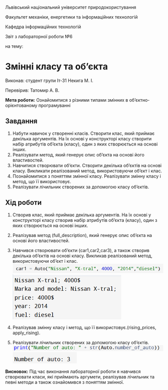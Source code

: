 Львівський національний університет природокористування 

Факультет механіки, енергетики та інформаційних технологій 

Кафедра інформаційних технологій 

Звіт з лабораторної роботи №6 

на тему: 
# Змінні класу та об’єкта 

Виконав: студент групи Іт-31 Некига М. І.

Перевірив: Татомир А. В. 

**Мета роботи:** Ознайомитися з різними типами змінних в об’єктно-орієнтованому програмуванні

## Завдання
1. Набути навичок у створенні класів. Створити клас, який приймає декілька аргументів. На їх основі у конструкторі класу створити набір атрибутів об’єкта (класу), 
один з яких створюється на основі інших.
3. Реалізувати метод, який генерує опис об’єкта на основі його властивостей.
4. Навчитися створювати об’єкти. Створити декілька об’єктів на основі класу. Викликати реалізований метод, використовуючи об’єкт і клас.
5. Познайомитися з поняттям змінної класу. Реалізувати змінну класу і метод, що її використовує.
6. Реалізувати лічильник створених за допомогою класу об’єктів.

## Хід роботи
1. Створив клас, який приймає декілька аргументів. На їх основі у конструкторі класу створив набір
атрибутів об’єкта (класу), один з яких створюється на основі інших.
2. Реалізував метод (full_description), який генерує опис об’єкта на основі його властивостей.

3. Навчився створювати об’єкти (car1,car2,car3), а також  cтворив декілька об’єктів на основі класу. Викликав реалізований метод, використовуючи об’єкт і клас.
![изображение](images/lab6-1.png)
![изображение](images/lab6-2.png)


4. Реалізував змінну класу і метод, що її використовує.(rising_prices, apply_rising).

5. Реалізувати лічильник створених за допомогою класу об’єктів. 
![изображение](images/lab6-3.png)
![изображение](images/lab6-4.png)

**Висновок:** Під час виконання лабораторної роботи я навчився створювати класи, які приймають аргумети, реалізував лічильник та певні методи а також ознайомився з поняттям змінної.

